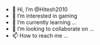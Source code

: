 - 👋 Hi, I’m @Hitesh2010
- 👀 I’m interested in gaming
- 🌱 I’m currently learning ...
- 💞️ I’m looking to collaborate on ...
- 📫 How to reach me ...

<!---
Hitesh2010/Hitesh2010 is a ✨ special ✨ repository because its `README.md` (this file) appears on your GitHub profile.
You can click the Preview link to take a look at your changes.
--->
